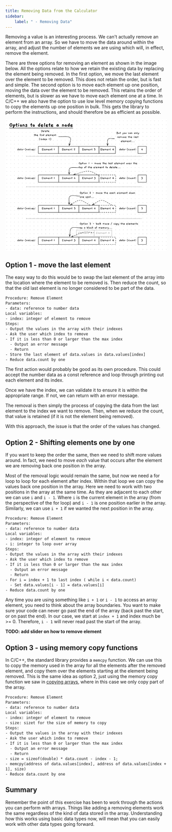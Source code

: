 ```yaml
---
title: Removing Data from the Calculator
sidebar:
    label: " - Removing Data"
---
```


Removing a value is an interesting process. We can't actually remove an element from an array. So we have to move the data around within the array, and adjust the number of elements we are using which will, in effect, remove the element.

There are three options for removing an element as shown in the image below. All the options relate to how we retain the existing data by replacing the element being removed. In the first option, we move the last element over the element to be removed. This does not retain the order, but is fast and simple. The second option is to move each element up one position, moving the data over the element to be removed. This retains the order of elements, but is slower as we have to move each element one at a time. In C/C++ we also have the option to use low level memory copying functions to copy the elements up one position in bulk. This gets the library to perform the instructions, and should therefore be as efficient as possible.

![Three options for removing an element](./images/remove-options.png)

## Option 1 - move the last element

The easy way to do this would be to swap the last element of the array into the location where the element to be removed is. Then reduce the count, so that the old last element is no longer considered to be part of the data.

```
Procedure: Remove Element
Parameters:
- data: reference to number data
Local variables:
- index: integer of element to remove
Steps:
- Output the values in the array with their indexes
- Ask the user which index to remove
- If it is less than 0 or larger than the max index
  - Output an error message
  - Return
- Store the last element of data.values in data.values[index]
- Reduce data.count by one
```

The first action would probably be good as its own procedure. This could accept the number data as a const reference and loop through printing out each element and its index.

Once we have the index, we can validate it to ensure it is within the appropriate range. If not, we can return with an error message.

The removal is then simply the process of copying the data from the last element to the index we want to remove. Then, when we reduce the count, that value is retained (if it is not the element being removed).

With this approach, the issue is that the order of the values has changed.

## Option 2 - Shifting elements one by one

If you want to keep the order the same, then we need to shift more values around. In fact, we need to move *each* value that occurs after the element we are removing back one position in the array.

Most of the removal logic would remain the same, but now we need a for loop to loop for each element after index. Within that loop we can copy the values back one position in the array. Here we need to work with two positions in the array at the same time. As they are adjacent to each other we can use `i` and `i - 1`. Where `i` is the current element in the array (from the perspective of the for loop) and `i - 1` is one position earlier in the array. Similarly, we can use `i + 1` if we wanted the next position in the array.

```
Procedure: Remove Element
Parameters:
- data: reference to number data
Local variables:
- index: integer of element to remove
- i: integer to loop over array
Steps:
- Output the values in the array with their indexes
- Ask the user which index to remove
- If it is less than 0 or larger than the max index
  - Output an error message
  - Return
- For i = index + 1 to last index ( while i < data.count)
  - Set data.values[i - 1] = data.values[i]
- Reduce data.count by one
```

Any time you are using something like `i + 1` or `i - 1` to access an array element, you need to think about the array boundaries. You want to make sure your code can never go past the end of the array (back past the start, or on past the end). In our case, we start at `index + 1` and index much be >= 0. Therefore, `i - 1` will never read past the start of the array.

**TODO: add slider on how to remove element**

## Option 3 - using memory copy functions

In C/C++, the standard library provides a `memcpy` function. We can use this to copy the memory used in the array for all the elements after the removed element, and copy them over the elements starting at the element being removed. This is the same idea as option 2, just using the memory copy function we saw in [copying arrays](../../1-concepts/00-04-clone-array), where in this case we only copy part of the array.

```
Procedure: Remove Element
Parameters:
- data: reference to number data
Local variables:
- index: integer of element to remove
- size: sizet for the size of memory to copy
Steps:
- Output the values in the array with their indexes
- Ask the user which index to remove
- If it is less than 0 or larger than the max index
  - Output an error message
  - Return
- size = sizeof(double) * data.count - index - 1;
- memcpy(address of data.values[index], address of data.values[index + 1], size)
- Reduce data.count by one
```

## Summary

Remember the point of this exercise has been to work through the actions you can perform with arrays. Things like adding a removing elements work the same regardless of the kind of data stored in the array. Understanding how this works using basic data types now, will mean that you can easily work with other data types going forward.
